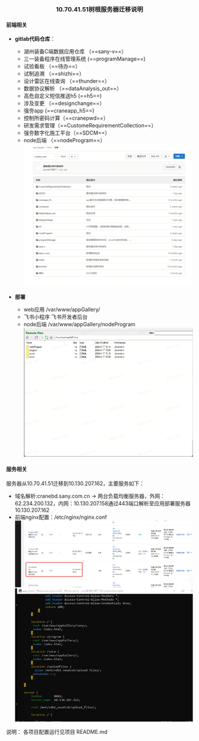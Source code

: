 <center><h3>10.70.41.51树根服务器迁移说明</h3></center>

#### 前端相关
 -  **gitlab代码仓库**：
    - 湖州装备C端数据应用仓库  （==sany-v==）
    - 三一装备程序在线管理系统  (==programManage==)
    - 试验看板 （==待办==）
    - 试制追溯  （==shizhi==）
    - 设计雷区在线查询 （==thunder==）
    - 数据协议解析 （==dataAnalysis_out==）
    - 高危自定义短信推送h5 (==h5==)
    - 涉及变更 （==designchange==）
    - 强夯app (==craneapp_h5==)
    - 控制所密码计算（==cranepwd==）
    - 研发需求管理（==CustomeRequirementCollection==）
    - 强夯数字化施工平台（==SDCM==）
    - node后端 （==nodeProgram==） 
![gitlab代码仓库front/master-new](../../img1.png)

 - **部署**
    - web应用      /var/www/appGallery/
    - 飞书小程序   飞书开发者后台
    - node后端     /var/www/appGallery/nodeProgram
![服务器部署](../../img2.png)


#### 服务相关
服务器从10.70.41.51迁移到10.130.207.162，主要服务如下：
 - 域名解析:cranebd.sany.com.cn -> 两台负载均衡服务器，外网：62.234.200.132，内网：10.130.207.158通过443端口解析至应用部署服务器10.130.207.162
 - 前端nginx配置：/etc/nginx/nginx.conf
![服务器部署](../../img3.jpg#pic_center )
![nginx配置](../../img4.jpg#pic_center )

说明：   各项目配置运行见项目 README.md
